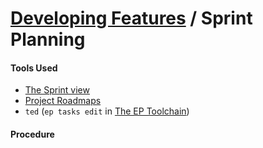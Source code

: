 # [Developing Features](developing_features.md) / Sprint Planning

#### Tools Used

 - [The Sprint view](https://houst.in/sprints/current)
 - [Project Roadmaps](https://houst.in/roadmaps)
 - `ted` (`ep tasks edit` in [The EP Toolchain](https://github.com/cph/ep))

#### Procedure

